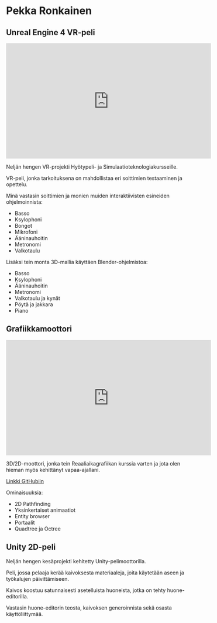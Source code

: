 # Pekka Ronkainen

## Unreal Engine 4 VR-peli

<html>
<body>  
<iframe width="560" height="315" src="https://www.youtube.com/embed/rUR9yyUJ774" frameborder="0" allow="accelerometer; autoplay; encrypted-media; gyroscope; picture-in-picture" allowfullscreen></iframe>
</body>
</html>

Neljän hengen VR-projekti Hyötypeli- ja Simulaatioteknologiakursseille.

VR-peli, jonka tarkoituksena on mahdollistaa eri soittimien testaaminen ja opettelu.

Minä vastasin soittimien ja monien muiden interaktiivisten esineiden ohjelmoinnista:
- Basso
- Ksylophoni
- Bongot
- Mikrofoni
- Ääninauhoitin
- Metronomi
- Valkotaulu

Lisäksi tein monta 3D-mallia käyttäen Blender-ohjelmistoa:
- Basso
- Ksylophoni
- Ääninauhoitin
- Metronomi
- Valkotaulu ja kynät
- Pöytä ja jakkara
- Piano

## Grafiikkamoottori

<html>
<body>  
<iframe width="560" height="315" src="https://www.youtube.com/embed/kqXNdKZf6Yc" frameborder="0" allow="accelerometer; autoplay; encrypted-media; gyroscope; picture-in-picture" allowfullscreen></iframe>
</body>
</html>

3D/2D-moottori, jonka tein Reaaliaikagrafiikan kurssia varten ja jota olen hieman myös kehittänyt vapaa-ajallani.
<html>
 <body>
   <a href="https://github.com/MajiKau/MoosEngine">Linkki GitHubiin</a>
  </body>
</html>

Ominaisuuksia:
- 2D Pathfinding
- Yksinkertaiset animaatiot
- Entity browser
- Portaalit
- Quadtree ja Octree

## Unity 2D-peli

Neljän hengen kesäprojekti kehitetty Unity-pelimoottorilla.

Peli, jossa pelaaja kerää kaivoksesta materiaaleja, joita käytetään aseen ja työkalujen päivittämiseen.

Kaivos koostuu satunnaisesti asetelluista huoneista, jotka on tehty huone-editorilla. 

Vastasin huone-editorin teosta, kaivoksen generoinnista sekä osasta käyttöliittymää.
